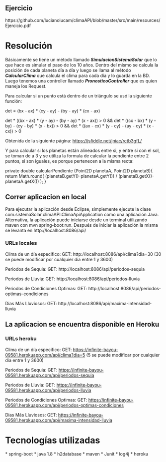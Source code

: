 <h2>Ejercicio</h2>
https://github.com/lucianolucam/climaAPI/blob/master/src/main/resources/Ejercicio.pdf

<h1>Resolución</h1>

Básicamente se tiene un método llamado ***SimulacionSistemaSolar*** que lo que hace es simular el paso de los 10 años. Dentro del mismo se calcula la posición de cada planeta día a día y luego se llama al método ***CalcularClima*** que calcula el clima para cada día y lo guarda en la BD.
Luego tenemos una controller llamado ***PronosticoController*** que es quien maneja los Request.


Para calcular si un punto está dentro de un triángulo se usó la siguiente función:

det = (bx - ax) * (cy - ay) - (by - ay) * (cx - ax)
	
det * ((bx - ax) * (y - ay) - (by - ay) * (x - ax)) > 0 &&
det * ((cx - bx) * (y - by) - (cy - by) * (x - bx)) > 0 &&
det * ((ax - cx) * (y - cy) - (ay - cy) * (x - cx)) > 0

Obtenida de la siguiente página:
https://jsfiddle.net/jniac/rctb3gfL/

Y para calcular si los planetas están alineados entre si, y entre si con el sol, se toman de a 3 y se utiliza la formula de calcular la pendiente entre 2 puntos, si son iguales, es porque pertenecen a la misma recta:

private double calcularPendiente (Point2D planetaA, Point2D planetaB){
    	return Math.round( (planetaB.getY()-planetaA.getY()) / (planetaB.getX()-planetaA.getX()) );
    }

<h2>Correr aplicacion en local</h2>

Para ejecutar la aplicación desde Eclipse, simplemente ejecute la clase com.sistemaSolar.climaAPI.ClimaApiApplication como una aplicación Java. 
Alternativa, la aplicación puede iniciarse desde un terminal utilizando maven con mvn spring-boot:run. Después de iniciar la aplicación la misma se levanta en http://localhost:8086/api/

<h3>URLs locales</h3>

Clima de un día especifico:
GET: http://localhost:8086/api/clima?dia=30 (30 se puede modificar por cualquier dia entre 1 y 3600)

Periodos de Sequia:
GET: http://localhost:8086/api/periodos-sequia

Periodos de Lluvia:
GET: http://localhost:8086/api/periodos-lluvia

Periodos de Condiciones Optimas:
GET: http://localhost:8086/api/periodos-optimas-condiciones

Dias Más Lluviosos:
GET: http://localhost:8086/api/maxima-intensidad-lluvia


<h2>La aplicacion se encuentra disponible en Heroku</h2>

<h3>URLs heroku</h3>

Clima de un día especifico:
GET: https://infinite-bayou-09581.herokuapp.com/api/clima?dia=5 (5 se puede modificar por cualquier dia entre 1 y 3600)

Periodos de Sequia:
GET: https://infinite-bayou-09581.herokuapp.com/api/periodos-sequia

Periodos de Lluvia:
GET: https://infinite-bayou-09581.herokuapp.com/api/periodos-lluvia

Periodos de Condiciones Optimas:
GET: https://infinite-bayou-09581.herokuapp.com/api/periodos-optimas-condiciones

Dias Más Lluviosos:
GET: https://infinite-bayou-09581.herokuapp.com/api/maxima-intensidad-lluvia

<h1>Tecnologías utilizadas</h1>
* spring-boot
* java 1.8
* h2database
* maven
* Junit
* log4j
* heroku
